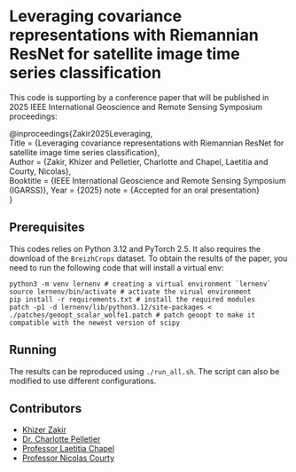 # Leveraging covariance representations with Riemannian ResNet for satellite image time series classification

This code is supporting by a conference paper that will  be published in 2025 IEEE International Geoscience and Remote Sensing Symposium proceedings:

@inproceedings{Zakir2025Leveraging,  
    Title = {Leveraging covariance representations with Riemannian ResNet for satellite image time series classification},  
    Author = {Zakir, Khizer and Pelletier, Charlotte and Chapel, Laetitia and Courty, Nicolas},  
    Booktitle = {IEEE International Geoscience and Remote Sensing Symposium (IGARSS)},
    Year = {2025}
    note = {Accepted for an oral presentation}  
}


## Prerequisites

This codes relies on Python 3.12  and PyTorch 2.5. It also requires the download of the `BreizhCrops` dataset. To obtain the results of the paper, you need to run the following code that will install a virtual env:
```  
python3 -m venv lernenv # creating a virtual environment `lernenv`  
source lernenv/bin/activate # activate the virual environment  
pip install -r requirements.txt # install the required modules  
patch -p1 -d lernenv/lib/python3.12/site-packages < ./patches/geoopt_scalar_wolfe1.patch # patch geoopt to make it compatible with the newest version of scipy  
```

## Running

The results can be reproduced using `./run_all.sh`. The script can also be modified to use different configurations.

## Contributors
 - [Khizer Zakir](https://khizerzakir.github.io/)
 - [Dr. Charlotte Pelletier](https://sites.google.com/site/charpelletier)
 - [Professor Laetitia Chapel](https://people.irisa.fr/Laetitia.Chapel/)
 - [Professor Nicolas Courty](https://ncourty.github.io/)

